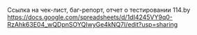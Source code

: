 Ссылка на чек-лист, баг-репорт, отчет о тестировании 114.by https://docs.google.com/spreadsheets/d/1dI4245VY9q0-RzAhk63E04_wQDpnSOYQIwyGe4kNQ7I/edit?usp=sharing
